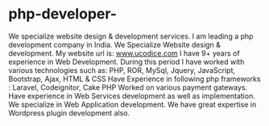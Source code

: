 # php-developer-
We specialize website design &amp; development services.  I am leading a php development company in India. We Specialize Website design &amp; development.  My website url is: www.ucodice.com  I have 9+ years of experience in Web Development. During this period I have worked with various technologies such as:  PHP, ROR, MySql, Jquery, JavaScript, Bootstrap, Ajax, HTML &amp; CSS  Have Experience in following php frameworks : Laravel, Codeignitor, Cake PHP  Worked on various payment gateways.  Have experience in Web Services development as well as implementation.  We specialize in Web Application development.  We have great expertise in Wordpress plugin development also.
